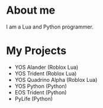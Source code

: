 # About me
I am a Lua and Python programmer.
# My Projects
- YOS Alander (Roblox Lua)
- YOS Trident (Roblox Lua)
- YOS Quadrino Alpha (Roblox Lua)
- YOS Python (Python)
- EOS Trident (Python)
- PyLife (Python)
